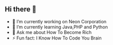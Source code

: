 ## Hi there 👋

- 🔭 I’m currently working on Neon Corporation
- 🌱 I’m currently learning Java,PHP and Python
- 💬 Ask me about How To Become Rich
- ⚡ Fun fact: I Know How To Code You Brain

